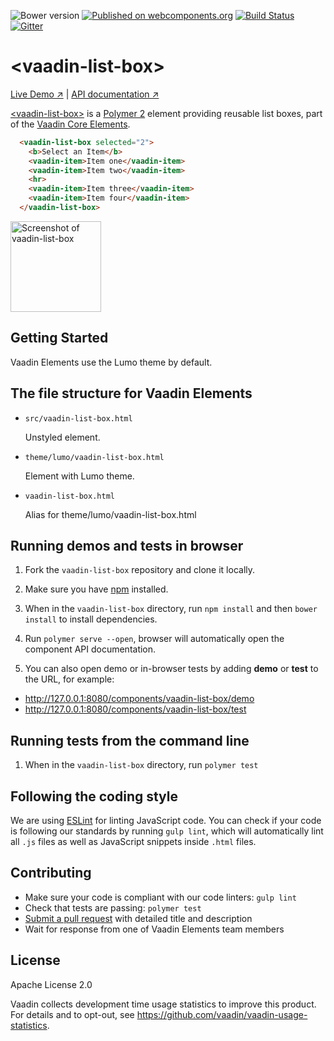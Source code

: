 ![Bower version](https://img.shields.io/bower/v/vaadin-list-box.svg)
[![Published on webcomponents.org](https://img.shields.io/badge/webcomponents.org-published-blue.svg)](https://www.webcomponents.org/element/vaadin/vaadin-list-box)
[![Build Status](https://travis-ci.org/vaadin/vaadin-list-box.svg?branch=master)](https://travis-ci.org/vaadin/vaadin-list-box)
[![Gitter](https://badges.gitter.im/Join%20Chat.svg)](https://gitter.im/vaadin/vaadin-core-elements?utm_source=badge&utm_medium=badge&utm_campaign=pr-badge)

# &lt;vaadin-list-box&gt;

[Live Demo ↗](https://cdn.vaadin.com/vaadin-core-elements/master/vaadin-list-box/demo/)
|
[API documentation ↗](https://cdn.vaadin.com/vaadin-core-elements/master/vaadin-list-box/)


[&lt;vaadin-list-box&gt;](https://vaadin.com/elements/-/element/vaadin-list-box) is a [Polymer 2](http://polymer-project.org) element providing reusable list boxes, part of the [Vaadin Core Elements](https://vaadin.com/elements).

<!--
```
<custom-element-demo>
  <template>
    <script src="../webcomponentsjs/webcomponents-lite.js"></script>
    <link rel="import" href="vaadin-list-box.html">
    <next-code-block></next-code-block>
  </template>
</custom-element-demo>
```
-->
```html
  <vaadin-list-box selected="2">
    <b>Select an Item</b>
    <vaadin-item>Item one</vaadin-item>
    <vaadin-item>Item two</vaadin-item>
    <hr>
    <vaadin-item>Item three</vaadin-item>
    <vaadin-item>Item four</vaadin-item>
  </vaadin-list-box>
```

[<img src="https://raw.githubusercontent.com/vaadin/vaadin-list-box/master/screenshot.png" width="145" alt="Screenshot of vaadin-list-box">](https://vaadin.com/elements/vaadin-list-box)

## Getting Started

Vaadin Elements use the Lumo theme by default.

## The file structure for Vaadin Elements

- `src/vaadin-list-box.html`

  Unstyled element.

- `theme/lumo/vaadin-list-box.html`

  Element with Lumo theme.

- `vaadin-list-box.html`

  Alias for theme/lumo/vaadin-list-box.html

## Running demos and tests in browser

1. Fork the `vaadin-list-box` repository and clone it locally.

1. Make sure you have [npm](https://www.npmjs.com/) installed.

1. When in the `vaadin-list-box` directory, run `npm install` and then `bower install` to install dependencies.

1. Run `polymer serve --open`, browser will automatically open the component API documentation.

1. You can also open demo or in-browser tests by adding **demo** or **test** to the URL, for example:

  - http://127.0.0.1:8080/components/vaadin-list-box/demo
  - http://127.0.0.1:8080/components/vaadin-list-box/test


## Running tests from the command line

1. When in the `vaadin-list-box` directory, run `polymer test`


## Following the coding style

We are using [ESLint](http://eslint.org/) for linting JavaScript code. You can check if your code is following our standards by running `gulp lint`, which will automatically lint all `.js` files as well as JavaScript snippets inside `.html` files.


## Contributing

  - Make sure your code is compliant with our code linters: `gulp lint`
  - Check that tests are passing: `polymer test`
  - [Submit a pull request](https://www.digitalocean.com/community/tutorials/how-to-create-a-pull-request-on-github) with detailed title and description
  - Wait for response from one of Vaadin Elements team members


## License

Apache License 2.0

Vaadin collects development time usage statistics to improve this product. For details and to opt-out, see https://github.com/vaadin/vaadin-usage-statistics.
